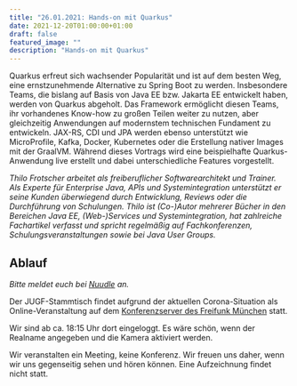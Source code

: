 ```yaml
---
title: "26.01.2021: Hands-on mit Quarkus"
date: 2021-12-20T01:00:00+01:00
draft: false
featured_image: ""
description: "Hands-on mit Quarkus"
---
```


Quarkus erfreut sich wachsender Popularität und ist auf dem besten Weg, eine ernstzunehmende Alternative zu Spring Boot zu werden. Insbesondere Teams, die bislang auf Basis von Java EE bzw. Jakarta EE entwickelt haben, werden von Quarkus abgeholt. Das Framework ermöglicht diesen Teams, ihr vorhandenes Know-how zu großen Teilen weiter zu nutzen, aber gleichzeitig Anwendungen auf modernstem technischen Fundament zu entwickeln. JAX-RS, CDI und JPA werden ebenso unterstützt wie MicroProfile, Kafka, Docker, Kubernetes oder die Erstellung nativer Images mit der GraalVM. Während dieses Vortrags wird eine beispielhafte Quarkus-Anwendung live erstellt und dabei unterschiedliche Features vorgestellt.

_Thilo Frotscher arbeitet als freiberuflicher Softwarearchitekt und Trainer. Als Experte für Enterprise Java, APIs und Systemintegration unterstützt er seine Kunden überwiegend durch Entwicklung, Reviews oder die Durchführung von Schulungen. Thilo ist (Co-)Autor mehrerer Bücher in den Bereichen Java EE, (Web-)Services und Systemintegration, hat zahlreiche Fachartikel verfasst und spricht regelmäßig auf Fachkonferenzen, Schulungsveranstaltungen sowie bei Java User Groups._

## Ablauf 

_Bitte meldet euch bei [Nuudle]() an._

Der JUGF-Stammtisch findet aufgrund der aktuellen Corona-Situation als Online-Veranstaltung auf dem [Konferenzserver des Freifunk München](https://meet.ffmuc.net/jugfmeeting) statt.

Wir sind ab ca. 18:15 Uhr dort eingeloggt. Es wäre schön, wenn der Realname angegeben und die Kamera aktiviert werden.

Wir veranstalten ein Meeting, keine Konferenz. Wir freuen uns daher, wenn wir uns gegenseitig sehen und hören können.
Eine Aufzeichnung findet nicht statt.